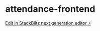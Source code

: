 # attendance-frontend

[Edit in StackBlitz next generation editor ⚡️](https://stackblitz.com/~/github.com/diptanshu1044/attendance-frontend)